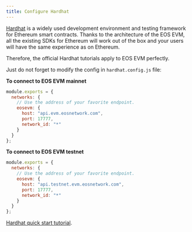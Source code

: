 ```yaml
---
title: Configure Hardhat
---
```


[Hardhat](https://hardhat.org/) is a widely used development environment and testing framework for Ethereum smart contracts. Thanks to the architecture of the EOS EVM, all the existing SDKs for Ethereum will work out of the box and your users will have the same experience as on Ethereum.

Therefore, the official Hardhat tutorials apply to EOS EVM perfectly.

Just do not forget to modify the config in `hardhat.config.js` file:

**To connect to EOS EVM mainnet**

```javascript
module.exports = {
  networks: {
    // Use the address of your favorite endpoint.
    eosevm: {
      host: "api.evm.eosnetwork.com",
      port: 17777,
      network_id: "*"
    }
  }
};
```

**To connect to EOS EVM testnet**

```javascript
module.exports = {
  networks: {
    // Use the address of your favorite endpoint.
    eosevm: {
      host: "api.testnet.evm.eosnetwork.com",
      port: 17777,
      network_id: "*"
    }
  }
};
```

[Hardhat quick start tutorial](https://hardhat.org/tutorial).
